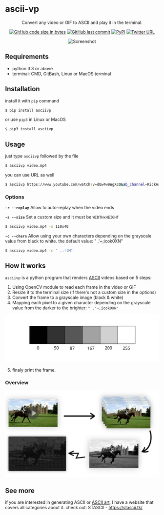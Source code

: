
# ascii-vp

<div align=center>

Convert any video or GIF to ASCII and play it in the terminal.

[![GitHub code size in bytes](https://img.shields.io/github/languages/code-size/malkiAbdoo/ascii-vp?color=red)](./ascii_video_player)
[![GitHub last commit](https://img.shields.io/github/last-commit/malkiAbdoo/ascii-vp?color=orange&logo=git)](https://github.com/malkiAbdoo/ascii-vp/commits/main)
[![PyPI](https://img.shields.io/pypi/v/ascii-vp?label=pypi%20version&logo=pypi)](https://pypi.org/project/ascii-vp/)
[![Twitter URL](https://img.shields.io/twitter/url?label=malkiAbdoo&url=https%3A%2F%2Ftwitter.com%2FmalkiAbdoo)](https://twitter.com/malkiAbdoo)

![Screenshot](./project_images/example.gif)

</div>

## Requirements
- python 3.3 or above
- terminal: CMD, GitBash, Linux or MacOS terminal

## Installation
install it with `pip` command
```bash
$ pip install asciivp
```

or use `pip3` in Linux or MacOS 
```bash
$ pip3 install asciivp
```

## Usage
just type `asciivp` followed by the file
```bash
$ asciivp video.mp4
```

you can use URL as well
```bash
$ asciivp https://www.youtube.com/watch?v=dQw4w9WgXcQ&ab_channel=RickAstley
```

### Options
**`-r --replay`**
Allow to auto-replay when the video ends

**`-s --size`** Set a custom size and it must be `WIDTHxHEIGHT`
```bash
$ asciivp video.mp4 -s 110x40
```

**`-c --chars`**
Allow using your own characters depending on the grayscale value from black to white. the default value: " .'~;icok0XN"
```bash
$ asciivp video.mp4 -c " .:!lM"
```

## How it works
`asciivp` is a python program that renders [ASCII](https://en.wikipedia.org/wiki/ASCII) videos based on 5 steps:
1. Using OpenCV module to read each frame in the video or GIF
2. Resize it to the terminal size (if there's not a custom size in the options)
3. Convert the frame to a grayscale image (black & white)
4. Mapping each pixel to a given character depending on the grayscale value from the darker to the brighter: `" .'~;icok0XN"`

![grayscale](./project_images/grayscale.svg)

5. finaly print the frame.

### Overview

![Explaining](./project_images/explain.jpg)

## See more
if you are interested in generating ASCII or [ASCII art](https://en.wikipedia.org/wiki/ASCII_art), I have a website that covers all categories about it.
check out: STASCII - https://stascii.tk/ 


